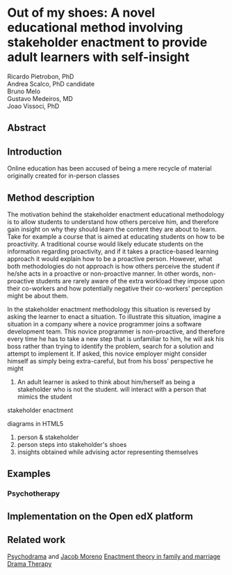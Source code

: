# Out of my shoes: A novel educational method involving stakeholder enactment to provide adult learners with self-insight


Ricardo Pietrobon, PhD   
Andrea Scalco, PhD candidate   
Bruno Melo  
Gustavo Medeiros, MD   
Joao Vissoci, PhD   


<!-- http://personalizedlearningconsortium.org/ -->


## Abstract

## Introduction

Online education has been accused of being a mere recycle of material originally created for in-person classes

## Method description

The motivation behind the stakeholder enactment educational methodology is to allow students to understand how others perceive him, and therefore gain insight on why they should learn the content they are about to learn. Take for example a course that is aimed at educating students on how to be proactivity. A traditional course would likely educate students on the information regarding proactivity, and if it takes a practice-based learning approach it would explain how to be a proactive person. However, what both methodologies do not approach is how others perceive the student if he/she acts in a proactive or non-proactive manner. In other words, non-proactive students are rarely aware of the extra workload they impose upon their co-workers and how potentially negative their co-workers' perception might be about them.

In the stakeholder enactment methodology this situation is reversed by asking the learner to enact a situation. To illustrate this situation, imagine a situation in a company where a novice programmer joins a software development team. This novice programmer is non-proactive, and therefore every time he has to take a new step that is unfamiliar to him, he will ask his boss rather than trying to identify the problem, search for a solution and attempt to implement it. If asked, this novice employer might consider himself as simply being extra-careful, but from his boss' perspective he might 

1. An adult learner is asked to think about him/herself as being a stakeholder who is not the student. will interact with a person that mimics the student

stakeholder enactment

diagrams in HTML5

1. person & stakeholder
2. person steps into stakeholder's shoes
3. insights obtained while advising actor representing themselves

## Examples

### Psychotherapy
### 

## Implementation on the Open edX platform

## Related work

[Psychodrama](http://en.wikipedia.org/wiki/Psychodrama) and [Jacob Moreno](http://en.wikipedia.org/wiki/Jacob_L._Moreno)
[Enactment theory in family and marriage](http://www.drseandavis.com/2004enactments.pdf)
[Drama Therapy](http://en.wikipedia.org/wiki/Drama_Therapy)

